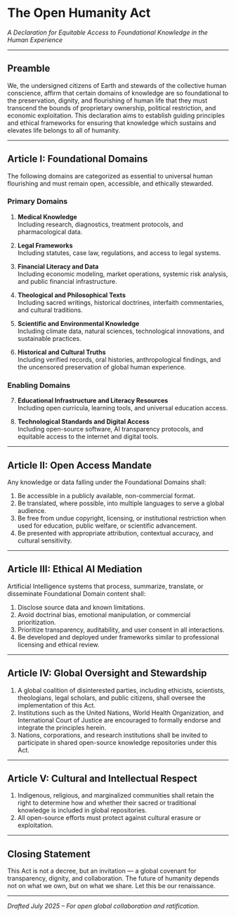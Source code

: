 # The Open Humanity Act  
*A Declaration for Equitable Access to Foundational Knowledge in the Human Experience*  

---

## Preamble  

We, the undersigned citizens of Earth and stewards of the collective human conscience, affirm that certain domains of knowledge are so foundational to the preservation, dignity, and flourishing of human life that they must transcend the bounds of proprietary ownership, political restriction, and economic exploitation. This declaration aims to establish guiding principles and ethical frameworks for ensuring that knowledge which sustains and elevates life belongs to all of humanity.

---

## Article I: Foundational Domains  

The following domains are categorized as essential to universal human flourishing and must remain open, accessible, and ethically stewarded.

### **Primary Domains**
1. **Medical Knowledge**  
   Including research, diagnostics, treatment protocols, and pharmacological data.

2. **Legal Frameworks**  
   Including statutes, case law, regulations, and access to legal systems.

3. **Financial Literacy and Data**  
   Including economic modeling, market operations, systemic risk analysis, and public financial infrastructure.

4. **Theological and Philosophical Texts**  
   Including sacred writings, historical doctrines, interfaith commentaries, and cultural traditions.

5. **Scientific and Environmental Knowledge**  
   Including climate data, natural sciences, technological innovations, and sustainable practices.

6. **Historical and Cultural Truths**  
   Including verified records, oral histories, anthropological findings, and the uncensored preservation of global human experience.

### **Enabling Domains**
7. **Educational Infrastructure and Literacy Resources**  
   Including open curricula, learning tools, and universal education access.

8. **Technological Standards and Digital Access**  
   Including open-source software, AI transparency protocols, and equitable access to the internet and digital tools.

---

## Article II: Open Access Mandate  

Any knowledge or data falling under the Foundational Domains shall:  
1. Be accessible in a publicly available, non-commercial format.  
2. Be translated, where possible, into multiple languages to serve a global audience.  
3. Be free from undue copyright, licensing, or institutional restriction when used for education, public welfare, or scientific advancement.  
4. Be presented with appropriate attribution, contextual accuracy, and cultural sensitivity.

---

## Article III: Ethical AI Mediation  

Artificial Intelligence systems that process, summarize, translate, or disseminate Foundational Domain content shall:  
1. Disclose source data and known limitations.  
2. Avoid doctrinal bias, emotional manipulation, or commercial prioritization.  
3. Prioritize transparency, auditability, and user consent in all interactions.  
4. Be developed and deployed under frameworks similar to professional licensing and ethical review.

---

## Article IV: Global Oversight and Stewardship  

1. A global coalition of disinterested parties, including ethicists, scientists, theologians, legal scholars, and public citizens, shall oversee the implementation of this Act.  
2. Institutions such as the United Nations, World Health Organization, and International Court of Justice are encouraged to formally endorse and integrate the principles herein.  
3. Nations, corporations, and research institutions shall be invited to participate in shared open-source knowledge repositories under this Act.

---

## Article V: Cultural and Intellectual Respect  

1. Indigenous, religious, and marginalized communities shall retain the right to determine how and whether their sacred or traditional knowledge is included in global repositories.  
2. All open-source efforts must protect against cultural erasure or exploitation.

---

## Closing Statement  

This Act is not a decree, but an invitation — a global covenant for transparency, dignity, and collaboration. The future of humanity depends not on what we own, but on what we share. Let this be our renaissance.

---

*Drafted July 2025 – For open global collaboration and ratification.*
